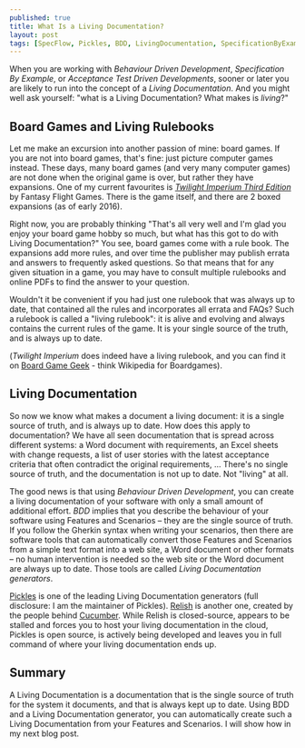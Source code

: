 ```yaml
---
published: true
title: What Is a Living Documentation?
layout: post
tags: [SpecFlow, Pickles, BDD, LivingDocumentation, SpecificationByExample]
---
```

When you are working with *Behaviour Driven Development*, *Specification By Example*, or *Acceptance Test Driven Developments*, sooner or later you are likely to run into the concept of a *Living Documentation*. And you might well ask yourself: "what is a Living Documentation? What makes is *living*?"

<!--more-->

## Board Games and Living Rulebooks

Let me make an excursion into another passion of mine: board games. If you are not into board games, that's fine: just picture computer games instead. These days, many board games (and very many computer games) are not done when the original game is over, but rather they have expansions. One of my current favourites is [*Twilight Imperium Third Edition*](https://www.fantasyflightgames.com/en/products/twilight-imperium-3rd-edition/) by Fantasy Flight Games. There is the game itself, and there are 2 boxed expansions (as of early 2016).

Right now, you are probably thinking "That's all very well and I'm glad you enjoy your board game hobby so much, but what has this got to do with Living Documentation?" You see, board games come with a rule book. The expansions add more rules, and over time the publisher may publish errata and answers to frequently asked questions. So that means that for any given situation in a game, you may have to consult multiple rulebooks and online PDFs to find the answer to your question.

Wouldn't it be convenient if you had just one rulebook that was always up to date, that contained all the rules and incorporates all errata and FAQs? Such a rulebook is called a "living rulebook": it is alive and evolving and always contains the current rules of the game. It is your single source of the truth, and is always up to date.

(*Twilight Imperium* does indeed have a living rulebook, and you can find it on [Board Game Geek](https://boardgamegeek.com/filepage/75151/twilight-imperium-living-rulebook) - think Wikipedia for Boardgames).

## Living Documentation

So now we know what makes a document a living document: it is a single source of truth, and is always up to date. How does this apply to documentation? We have all seen documentation that is spread across different systems: a Word document with requirements, an Excel sheets with change requests, a list of user stories with the latest acceptance criteria that often contradict the original requirements, ... There's no single source of truth, and the documentation is not up to date. Not "living" at all.

The good news is that using *Behaviour Driven Development*, you can create a living documentation of your software with only a small amount of additional effort. *BDD* implies that you describe the behaviour of your software using Features and Scenarios &ndash; they are the single source of truth. If you follow the Gherkin syntax when writing your scenarios, then there are software tools that can automatically convert those Features and Scenarios from a simple text format into a web site, a Word document or other formats &ndash; no human intervention is needed so the web site or the Word document are always up to date. Those tools are called *Living Documentation generators*.

[Pickles](http://www.picklesdoc.com/) is one of the leading Living Documentation generators (full disclosure: I am the maintainer of Pickles). [Relish](https://relishapp.com/) is another one, created by the people behind [Cucumber](https://cucumber.io/). While Relish is closed-source, appears to be stalled and forces you to host your living documentation in the cloud, Pickles is open source, is actively being developed and leaves you in full command of where your living documentation ends up.

## Summary

A Living Documentation is a documentation that is the single source of truth for the system it documents, and that is always kept up to date. Using BDD and a Living Documentation generator, you can automatically create such a Living Documentation from your Features and Scenarios. I will show how in my next blog post.